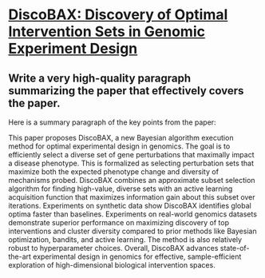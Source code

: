 # [DiscoBAX: Discovery of Optimal Intervention Sets in Genomic Experiment   Design](https://arxiv.org/abs/2312.04064)

## Write a very high-quality paragraph summarizing the paper that effectively covers the paper.

 Here is a summary paragraph of the key points from the paper:

This paper proposes DiscoBAX, a new Bayesian algorithm execution method for optimal experimental design in genomics. The goal is to efficiently select a diverse set of gene perturbations that maximally impact a disease phenotype. This is formalized as selecting perturbation sets that maximize both the expected phenotype change and diversity of mechanisms probed. DiscoBAX combines an approximate subset selection algorithm for finding high-value, diverse sets with an active learning acquisition function that maximizes information gain about this subset over iterations. Experiments on synthetic data show DiscoBAX identifies global optima faster than baselines. Experiments on real-world genomics datasets demonstrate superior performance on maximizing discovery of top interventions and cluster diversity compared to prior methods like Bayesian optimization, bandits, and active learning. The method is also relatively robust to hyperparameter choices. Overall, DiscoBAX advances state-of-the-art experimental design in genomics for effective, sample-efficient exploration of high-dimensional biological intervention spaces.
